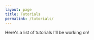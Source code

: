 ```yaml
---
layout: page
title: Tutorials
permalink: /tutorials/
---
```


Here's a list of tutorials I'll be working on!


